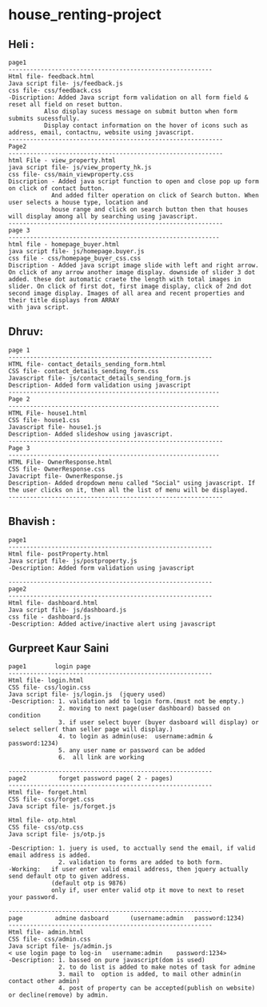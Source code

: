 # house_renting-project

Heli :
--------------------------------------------------------------
    page1
    ---------------------------------------------------------
    Html file- feedback.html
    Java script file- js/feedback.js
    css file- css/feedback.css
    -Discription: Added Java script form validation on all form field & reset all field on reset button.
              Also display sucess message on submit button when form submits sucessfully.
              Display contact information on the hover of icons such as address, email, contactnu, website using javascript.
    ------------------------------------------------------------
    Page2
    ------------------------------------------------------------
    html File - view_property.html
    java script file- js/view_property_hk.js
    css file- css/main_viewproperty.css
    Discription - Added java script function to open and close pop up form on click of contact button. 
                And added filter operation on click of Search button. When user selects a house type, location and 
                house range and click on search button then that houses will display among all by searching using javascript.
    ------------------------------------------------------------
    page 3
    -----------------------------------------------------------
    html file - homepage_buyer.html
    java script file- js/homepage.buyer.js
    css file - css/homepage_buyer_css.css
    Discription - Added java script image slide with left and right arrow. On click of any arrow another image display. downside of slider 3 dot added. these dot automatic craete the length with total images in slider. On click of first dot, first image display, click of 2nd dot second image display. Images of all area and recent properties and their title displays from ARRAY
    with java script.


Dhruv:
--------------------------------------------------------------
    page 1
    ---------------------------------------------------------
    HTML file- contact_details_sending_form.html
    CSS file- contact_details_sending_form.css
    Javascript file- js/contact_details_sending_form.js
    Description- Added form validation using javascript
    -----------------------------------------------------------
    Page 2
    -----------------------------------------------------------
    HTML File- house1.html
    CSS file- house1.css
    Javascript file- house1.js
    Description- Added slideshow using javascript.
    ------------------------------------------------------------
    Page 3
    -----------------------------------------------------------
    HTML File- OwnerResponse.html
    CSS file- OwnerResponse.css
    Javacript file- OwnerResponse.js
    Description- Added dropdown menu called "Social" using javascript. If the user clicks on it, then all the list of menu will be displayed.
    ------------------------------------------------------------

Bhavish :
--------------------------------------------------------------
    page1
    ---------------------------------------------------------
    Html file- postProperty.html
    Java script file- js/postproperty.js
    -Description: Added form validation using javascript

    ---------------------------------------------------------
    page2
    ---------------------------------------------------------
    Html file- dashboard.html
    Java script file- js/dashboard.js
    css file - dashboard.js
    -Description: Added active/inactive alert using javascript



Gurpreet Kaur Saini
--------------------------------------------------------------
    page1        login page
    ---------------------------------------------------------
    Html file- login.html
    CSS file- css/login.css
    Java script file- js/login.js  (jquery used)
    -Description: 1. validation add to login form.(must not be empty.)
                  2. moving to next page(user dashboard) bassed on condition
                  3. if user select buyer (buyer dasboard will display) or select seller( than seller page will display.)
                  4. to login as admin(use:  username:admin & password:1234)
                  5. any user name or password can be added
                  6.  all link are working

    ---------------------------------------------------------
    page2         forget password page( 2 - pages)
    ---------------------------------------------------------
    Html file- forget.html
    CSS file- css/forget.css
    Java script file- js/forget.js

    Html file- otp.html
    CSS file- css/otp.css
    Java script file- js/otp.js

    -Description: 1. juery is used, to acctually send the email, if valid email address is added.
                  2. validation to forms are added to both form.
    -Working:   if user enter valid email address, then jquery actually send default otp to given address. 
                (default otp is 9876)
                only if, user enter valid otp it move to next to reset your password.

    ---------------------------------------------------------
    page         admine dasboard      (username:admin   password:1234)
    ---------------------------------------------------------
    Html file- admin.html
    CSS file- css/admin.css
    Java script file- js/admin.js
    < use login page to log-in   username:admin    password:1234>
    -Description: 1. bassed on pure javascript(dom is used)
                  2. to do list is added to make notes of task for admine
                  3. mail to  option is added, to mail other admin(in contact other admin)
                  4. post of property can be accepted(publish on website) or decline(remove) by admin.
